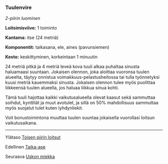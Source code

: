 ### Tuulenvire

*2-piirin luominen*

**Loitsimisviive:** 1 toiminto

**Kantama:** itse (24 metriä)

**Komponentit:** taikasana, ele, aines (pavunsiemen)

**Kesto:** keskittyminen, korkeintaan 1 minuutin

24 metriä pitkä ja 4 metriä leveä kova tuuli alkaa puhaltaa sinusta haluamaasi suuntaan. Jokaisen olennon, joka aloittaa vuoronsa tuulen alueelta, täytyy onnistua voimakkuus-pelastusheitossa tai tulla työnnetyksi kuusi metriä kauemmaksi sinusta. Jokaisen olennon tulee myös puolittaa liikkeensä tuulen alueella, jos haluaa liikkua sinua kohti. 

Tämä tuuli hajottaa kaikki vaikutusalueella olevat kaasut sekä sammuttaa soihdut, kynttilät ja muut avotulet, ja sillä on 50% mahdollisuus sammuttaa myös suojatut tulet kuten lyhdynliekit. 

Voit bonustoimintona muuttaa tuulen suuntaa jokaisella vuorollasi loitsun vaikutusaikana.

----

Ylätaso [Toisen piirin loitsut](2_piirin_loitsut.md)

Edellinen [Taika-ase](Taika-ase.md)

Seuraava [Uskon miekka](Uskon_miekka.md)
